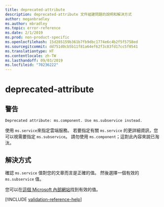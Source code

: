 ```yaml
---
title: deprecated-attribute
description: deprecated-attribute 文件組建問題的說明和解決方式
author: meganbradley
ms.author: mbradley
ms.topic: error-reference
ms.date: 2/1/2019
ms.prod: non-product-specific
ms.openlocfilehash: 15d285159b361b7fb9dbc1774e6c4b2f5f5758ed
ms.sourcegitcommit: dd751d0cb5b11f81a64ef62f3c83fd17cc5f0541
ms.translationtype: HT
ms.contentlocale: zh-TW
ms.lasthandoff: 09/03/2019
ms.locfileid: "70236222"
---
```

# <a name="deprecated-attribute"></a>deprecated-attribute

## <a name="warning"></a>警告

`Deprecated attribute: ms.component. Use ms.subservice instead.`

使用 `ms.service`來指定雲端服務。 若要指定有關 `ms.service` 的更詳細資訊，您可以視需要指定 `ms.subservice`。 請勿使用 `ms.component`；這對此內容來說已淘汰。

## <a name="resolution"></a>解決方式

確認 `ms.service` 值對您的文章而言是正確的值。 然後選擇一個有效的 `ms.subservice` 值。

您可以在[這個 Microsoft 內部網站](https://docsmetadatatool.azurewebsites.net/allowlists)找到有效的值。

<!--make sure to add this file to your includes folder and verify the path-->
[!INCLUDE [validation-reference-help](includes/validation-reference-help.md)]
